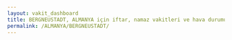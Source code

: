 ```yaml
---
layout: vakit_dashboard
title: BERGNEUSTADT, ALMANYA için iftar, namaz vakitleri ve hava durumu - ilçe/eyalet seç
permalink: /ALMANYA/BERGNEUSTADT/
---
```


<script type="text/javascript">
  var GLOBAL_COUNTRY = 'ALMANYA';
  var GLOBAL_CITY = 'BERGNEUSTADT';
  var GLOBAL_STATE = '';
  var lat = 72;
  var lon = 21;
</script>
